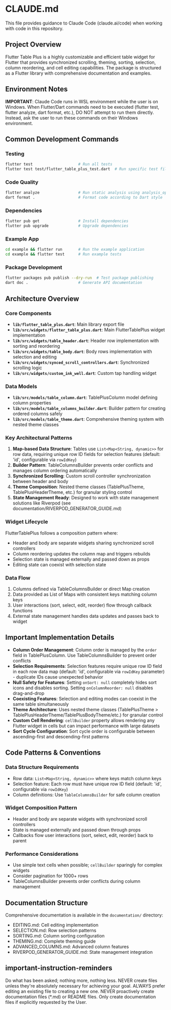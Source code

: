 # CLAUDE.md

This file provides guidance to Claude Code (claude.ai/code) when working with code in this repository.

## Project Overview

Flutter Table Plus is a highly customizable and efficient table widget for Flutter that provides synchronized scrolling, theming, sorting, selection, column reordering, and cell editing capabilities. The package is structured as a Flutter library with comprehensive documentation and examples.

## Environment Notes

**IMPORTANT**: Claude Code runs in WSL environment while the user is on Windows. When Flutter/Dart commands need to be executed (flutter test, flutter analyze, dart format, etc.), DO NOT attempt to run them directly. Instead, ask the user to run these commands on their Windows environment.

## Common Development Commands

### Testing
```bash
flutter test                    # Run all tests
flutter test test/flutter_table_plus_test.dart  # Run specific test file
```

### Code Quality
```bash
flutter analyze                 # Run static analysis using analysis_options.yaml with flutter_lints
dart format .                   # Format code according to Dart style
```

### Dependencies
```bash
flutter pub get                 # Install dependencies  
flutter pub upgrade             # Upgrade dependencies
```

### Example App
```bash
cd example && flutter run       # Run the example application
cd example && flutter test      # Run example tests
```

### Package Development
```bash
flutter packages pub publish --dry-run  # Test package publishing
dart doc .                      # Generate API documentation
```

## Architecture Overview

### Core Components

- **`lib/flutter_table_plus.dart`**: Main library export file
- **`lib/src/widgets/flutter_table_plus.dart`**: Main FlutterTablePlus widget implementation
- **`lib/src/widgets/table_header.dart`**: Header row implementation with sorting and reordering
- **`lib/src/widgets/table_body.dart`**: Body rows implementation with selection and editing
- **`lib/src/widgets/synced_scroll_controllers.dart`**: Synchronized scrolling logic
- **`lib/src/widgets/custom_ink_well.dart`**: Custom tap handling widget

### Data Models

- **`lib/src/models/table_column.dart`**: TablePlusColumn model defining column properties
- **`lib/src/models/table_columns_builder.dart`**: Builder pattern for creating ordered columns safely
- **`lib/src/models/table_theme.dart`**: Comprehensive theming system with nested theme classes

### Key Architectural Patterns

1. **Map-based Data Structure**: Tables use `List<Map<String, dynamic>>` for row data, requiring unique row ID fields for selection features (default: 'id', configurable via `rowIdKey`)
2. **Builder Pattern**: TableColumnsBuilder prevents order conflicts and manages column ordering automatically
3. **Synchronized Scrolling**: Custom scroll controller synchronization between header and body
4. **Theme Composition**: Nested theme classes (TablePlusTheme, TablePlusHeaderTheme, etc.) for granular styling control
5. **State Management Ready**: Designed to work with state management solutions like Riverpod (see documentation/RIVERPOD_GENERATOR_GUIDE.md)

### Widget Lifecycle

FlutterTablePlus follows a composition pattern where:
- Header and body are separate widgets sharing synchronized scroll controllers
- Column reordering updates the column map and triggers rebuilds
- Selection state is managed externally and passed down as props
- Editing state can coexist with selection state

### Data Flow

1. Columns defined via TableColumnsBuilder or direct Map creation
2. Data provided as List of Maps with consistent keys matching column keys
3. User interactions (sort, select, edit, reorder) flow through callback functions
4. External state management handles data updates and passes back to widget

## Important Implementation Details

- **Column Order Management**: Column order is managed by the `order` field in TablePlusColumn. Use TableColumnsBuilder to prevent order conflicts
- **Selection Requirements**: Selection features require unique row ID field in each row data map (default: 'id', configurable via `rowIdKey` parameter) - duplicate IDs cause unexpected behavior
- **Null Safety for Features**: Setting `onSort: null` completely hides sort icons and disables sorting. Setting `onColumnReorder: null` disables drag-and-drop
- **Coexisting Features**: Selection and editing modes can coexist in the same table simultaneously
- **Theme Architecture**: Uses nested theme classes (TablePlusTheme > TablePlusHeaderTheme/TablePlusBodyTheme/etc.) for granular control
- **Custom Cell Rendering**: `cellBuilder` property allows rendering any Flutter widget in cells but can impact performance with large datasets
- **Sort Cycle Configuration**: Sort cycle order is configurable between ascending-first and descending-first patterns

## Code Patterns & Conventions

### Data Structure Requirements
- Row data: `List<Map<String, dynamic>>` where keys match column keys
- Selection feature: Each row must have unique row ID field (default: 'id', configurable via `rowIdKey`)
- Column definitions: Use `TableColumnsBuilder` for safe column creation

### Widget Composition Pattern
- Header and body are separate widgets with synchronized scroll controllers
- State is managed externally and passed down through props
- Callbacks flow user interactions (sort, select, edit, reorder) back to parent

### Performance Considerations
- Use simple text cells when possible; `cellBuilder` sparingly for complex widgets
- Consider pagination for 1000+ rows
- TableColumnsBuilder prevents order conflicts during column management

## Documentation Structure

Comprehensive documentation is available in the `documentation/` directory:
- EDITING.md: Cell editing implementation
- SELECTION.md: Row selection patterns  
- SORTING.md: Column sorting configuration
- THEMING.md: Complete theming guide
- ADVANCED_COLUMNS.md: Advanced column features
- RIVERPOD_GENERATOR_GUIDE.md: State management integration

## important-instruction-reminders
Do what has been asked; nothing more, nothing less.
NEVER create files unless they're absolutely necessary for achieving your goal.
ALWAYS prefer editing an existing file to creating a new one.
NEVER proactively create documentation files (*.md) or README files. Only create documentation files if explicitly requested by the User.